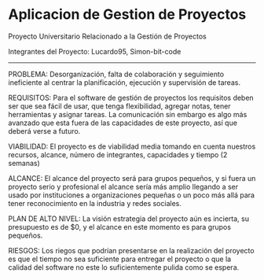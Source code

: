 # Aplicacion de Gestion de Proyectos
Proyecto Universitario Relacionado a la Gestión de Proyectos

Integrantes del Proyecto: Lucardo95, Simon-bit-code

-----------------------------------------------------------------------------------------------------------------------------------------------------------------------------------------------------------------------

PROBLEMA: Desorganización, falta de colaboración y seguimiento ineficiente al centrar la planificación, ejecución y supervisión de tareas.

REQUISITOS: Para el software de gestión de proyectos los requisitos deben ser que sea fácil de usar, que tenga flexibilidad, agregar notas, tener herramientas y asignar tareas. La comunicación sin embargo es algo más avanzado que esta fuera de las capacidades de este proyecto, así que deberá verse a futuro.

VIABILIDAD: El proyecto es de viabilidad media tomando en cuenta nuestros recursos, alcance, número de integrantes, capacidades y tiempo (2 semanas)

ALCANCE: El alcance del proyecto será para grupos pequeños, y si fuera un proyecto serio y profesional el alcance sería más amplio llegando a ser usado por instituciones a organizaciones pequeñas o un poco más allá para tener reconocimiento en la industria y redes sociales.

PLAN DE ALTO NIVEL: La visión estrategia del proyecto aún es incierta, su presupuesto es de $0, y el alcance en este momento es para grupos pequeños.

RIESGOS: Los riegos que podrían presentarse en la realización del proyecto es que el tiempo no sea suficiente para entregar el proyecto o que la calidad del software no este lo suficientemente pulida como se espera.

